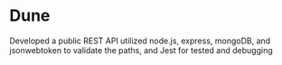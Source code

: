# Dune

Developed a public REST API utilized node.js, express, mongoDB, and jsonwebtoken to validate the paths, and Jest for tested and debugging
